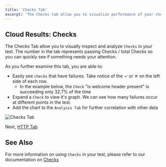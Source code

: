 ```yaml
---
title: 'Checks Tab'
excerpt: 'The Checks tab allow you to visualize performance of your checks in your k6 test'
---
```


## Cloud Results: Checks

The Checks Tab allow you to visually inspect and analyze `Checks` in your test. The number in the tab represents passing Checks / total Checks so you can quickly see if something needs your attention.

As you further examine this tab, you are able to:

- Easily see `checks` that have failures. Take notice of the &#10003; or &#10005; on the left side of each row.
  - In the example below, the `Check` "is welcome header present" is succeeding only 32.7% of the time
- Expand a `Check` to view it's graph. We can see how many failures occur at different points in the test.
- Add the chart to the `Analysis Tab` for further correlation with other data

![Checks Tab](/images/04%Checks%Tab/checks-tab.png)

Next, [HTTP Tab](/cloud/analyzing-results/http-tab)

## See Also

For more information on using `Checks` in your test, please refer to our documentation on [Checks](/using-k6/checks)
